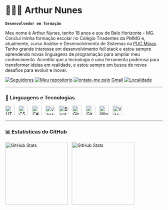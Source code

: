 # 👨🏻‍💻 Arthur Nunes

**`Desenvolvedor em formação`**

Meu nome é Arthur Nunes, tenho 18 anos e sou de Belo Horizonte - MG. Concluí minha formação escolar no Colégio Tiradentes da PMMG e, atualmente, curso Análise e Desenvolvimento de Sistemas na [PUC Minas](pucminas.br). Tenho grande interesse em desenvolvimento full stack e estou sempre aprendendo novas linguagens de programação para ampliar meu conhecimento. Acredito que a tecnologia é uma ferramenta poderosa para transformar ideias em realidade, e estou sempre em busca de novos desafios para evoluir e inovar.

<p>
    <a href="https://github.com/ArthurBD07?tab=followers">
        <img 
            alt="Seguidores" 
            title="Me siga no GitHub" 
            src="https://custom-icon-badges.demolab.com/github/followers/ArthurBD07?color=236ad3&labelColor=1155ba&style=for-the-badge&logo=github&label=Seguidores&logoColor=white"
        />
    </a>
    <a href="https://github.com/ArthurBD07?tab=repositories">
        <img 
            alt="Meu repositorio" 
            title="Meu repositorio" 
            src="https://custom-icon-badges.demolab.com/badge/-My%20Repos-orange?style=for-the-badge&logoColor=white&logo=repo"
        />
    </a>
    <a href="">
        <img 
            alt="ontate-me pelo Gmail" 
            title="Contate-me pelo Gmail" 
            src="https://custom-icon-badges.demolab.com/badge/-arthurnunesa06@gmail.com-red?style=for-the-badge&logo=mention&logoColor=white"
        />
    </a> 
    <a href="https://cidades.ibge.gov.br/brasil/mg/belo-horizonte/panorama">
        <img 
            alt="Localidade" 
            title="Localidade" 
            src="https://custom-icon-badges.demolab.com/badge/Belo%20Horizonte-BRA-yellow?style=for-the-badge&logo=location&logoColor=white"
        />
    </a> 
    
</p>

---

### 🤖 Linguagens e Tecnologias

<img 
    align="left" 
    alt="HTML"
    title="HTML" 
    width="30px" 
    style="padding-right: 10px;" 
    src="https://cdn.jsdelivr.net/gh/devicons/devicon@latest/icons/html5/html5-original.svg" 
/>
<img 
    align="left" 
    alt="CSS" 
    title="CSS"
    width="30px" 
    style="padding-right: 10px;" 
    src="https://cdn.jsdelivr.net/gh/devicons/devicon@latest/icons/css3/css3-original.svg" 
/>

<img 
    align="left" 
    alt="C#"
    title="C#" 
    width="30px" 
    style="padding-right: 10px;" 
    src="https://cdn.jsdelivr.net/gh/devicons/devicon@latest/icons/csharp/csharp-original.svg" 
/>
<img 
    align="left" 
    alt="JavaScript"
    title="JavaScript" 
    width="30px" 
    style="padding-right: 10px;" 
    src="https://cdn.jsdelivr.net/gh/devicons/devicon@latest/icons/javascript/javascript-original.svg" 
/>

<img 
    align="left" 
    alt="Bootstrap"
    title="Bootstrap" 
    width="30px" 
    style="padding-right: 10px;" 
    src="https://cdn.jsdelivr.net/gh/devicons/devicon@latest/icons/bootstrap/bootstrap-original.svg"  
/>
<img 
    align="left" 
    alt="GitHub" 
    title="GitHub"
    width="30px" 
    style="padding-right: 10px;" 
    src="https://cdn.jsdelivr.net/gh/devicons/devicon@latest/icons/github/github-original.svg" 
/>
<img 
    align="left" 
    alt="Git" 
    title="Git"
    width="30px" 
    style="padding-right: 10px;" 
    src="https://cdn.jsdelivr.net/gh/devicons/devicon@latest/icons/git/git-original.svg" 
/>
<img 
    align="left" 
    alt="Windows" 
    title="Windows"
    width="30px" 
    style="padding-right: 10px;" 
    src="https://cdn.jsdelivr.net/gh/devicons/devicon@latest/icons/windows11/windows11-original.svg" 
/>

<img 
    align="left" 
    alt="Visual Studio Code" 
    title="Visual Studio Code"
    width="30px" 
    style="padding-right: 10px;" 
    src="https://cdn.jsdelivr.net/gh/devicons/devicon@latest/icons/vscode/vscode-original.svg" 
/>

<br/>
<br/>

---


### 📊 Estatísticas do GitHub


<p>
  <img 
    align="left" 
    alt="GitHub Stats" 
    height="200" 
    style="padding-right: 10px;" 
    src="https://github-readme-stats.vercel.app/api?username=ArthurBD07&show_icons=true&theme=tokyonight&include_all_commits=true&locale=pt-br" 
  />

<img 
      align="left" 
      alt="GitHub Stats" 
      height="200" 
      src="https://github-readme-stats.vercel.app/api/top-langs/?username=ArthurBD07&theme=tokyonight&layout=compact&custom_title=Tecnologias&langs_count=9" 
  />


</p>
